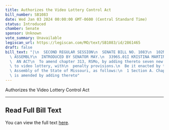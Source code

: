 ```yaml
---
title: Authorizes the Video Lottery Control Act
bill_number: SB1083
date: Wed Jan 03 2024 00:00:00 GMT-0600 (Central Standard Time)
status: Introduced
chamber: Senate
sponsor: Unknown
vote_summary: Unavailable
legiscan_url: https://legiscan.com/MO/text/SB1083/id/2861465
draft: false
bill_text: "|\n  SECOND REGULAR SESSION\n  SENATE BILL NO. 1083\n  102ND GENERA L\
  \ ASSEMBLY\n  INTRODUCED BY SENATOR MAY.\n  3396S.01I KRISTINA MARTIN, Secretary\n\
  \  AN ACT\n  To amend chapter 313, RSMo, by adding thereto seven new sections relating\
  \ to video lottery, with\n  penalty provisions.\n  Be it enacted by the General\
  \ Assembly of the State of Missouri, as follows:\n  1 Section A. Chapter 313, RSMo,\
  \ is amended by adding thereto"
---
```

Authorizes the Video Lottery Control Act

---

## Read Full Bill Text

You can view the full text [here](https://legiscan.com/MO/text/SB1083/id/2861465).
